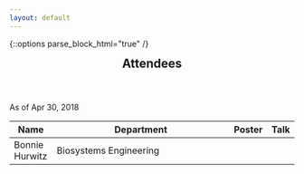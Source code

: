 ```yaml
---
layout: default
---
```

{::options parse_block_html="true" /}

<div class="wrapper style2" markdown="0">
    <div class="row half">
        <div class="12u">
            <header>
                <h2 style="margin: 0"><strong>Attendees</strong></h2>
            </header>
            <div class="row half">
                <p style="margin: 0">As of Apr 30, 2018</p>
                <table class="default stripped">
                    <thead>
                        <tr>
                            <th scope="col" width="15%">Name</th>
                            <th scope="col">Department</th>
                            <th scope="col" width="3%">Poster</th>
                            <th scope="col" width="3%">Talk</th>
                        </tr>
                    </thead>
                    <tbody class="bnormal">
<tr>
<td>Bonnie Hurwitz</td>
<td>Biosystems Engineering</td>
<td><a href="https://figshare.com/articles/Poster_for_NSF-SI2-2018/6025694" target="_blank" rel="noopener"><i class="fa fa-external-link"></i></a></td>
<td><a href="https://figshare.com/articles/NSF_SI2_2018_Lightning_Talk/6025700" target="_blank" rel="noopener"><i class="fa fa-external-link"></i></a></td>
</tr>
